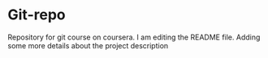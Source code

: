 # Git-repo
Repository for git course on coursera.
I am editing the README file. Adding some more details about the project description
